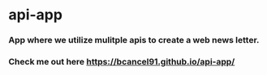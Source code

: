 # api-app

### App where we utilize mulitple apis to create a web news letter. 

### Check me out here https://bcancel91.github.io/api-app/
